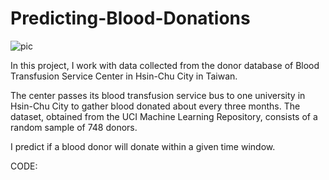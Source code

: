 # Predicting-Blood-Donations

![pic](https://user-images.githubusercontent.com/89815266/192079415-65b217af-d582-4314-a92d-bb906301badc.jpg)


In this project, I work with data collected from the donor database of Blood Transfusion Service Center in Hsin-Chu City in Taiwan. 

The center passes its blood transfusion service bus to one university in Hsin-Chu City to gather blood donated about every three months. The dataset, obtained from the UCI Machine Learning Repository, consists of a random sample of 748 donors.

I predict if a blood donor will donate within a given time window. 

CODE: 

